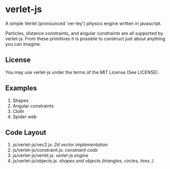 verlet-js
=========

A simple Verlet (pronounced 'ver-ley') physics engine written in javascript.

Particles, distance constraints, and angular constraints are all supported by verlet-js.  From these primitives it is possible to construct just about anything you can imagine.

License
-------
You may use verlet-js under the terms of the MIT License (See LICENSE).


Examples
--------
1. Shapes
2. Angular constraints
3. Cloth
4. Spider web


Code Layout
-----------
1. js/verlet-js/vec2.js: _2d vector implementation_
2. js/verlet-js/constraint.js: _constraint code_
3. js/verlet-js/verlet.js: _verlet-js engine_
4. js/verlet-js/objects.js: _shapes and objects (triangles, circles, tires..)_
